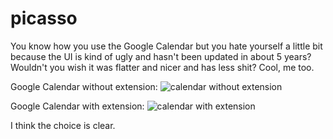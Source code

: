 # picasso
You know how you use the Google Calendar but you hate yourself a little bit because the UI is kind of ugly and hasn't been updated in about 5 years? Wouldn't you wish it was flatter and nicer and has less shit?
Cool, me too.

Google Calendar without extension:
![calendar without extension](https://cloud.githubusercontent.com/assets/1369170/21790622/74a34c90-d692-11e6-92d6-9a7251aae2ed.png)

Google Calendar with extension:
![calendar with extension](https://cloud.githubusercontent.com/assets/1369170/21790623/74a35712-d692-11e6-8dd0-81a2db41ec28.png)

I think the choice is clear.
